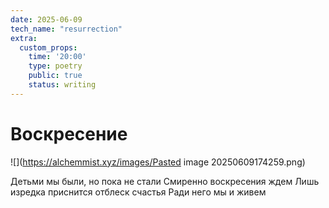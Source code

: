 ```yaml
---
date: 2025-06-09
tech_name: "resurrection"
extra:
  custom_props:
    time: '20:00'
    type: poetry
    public: true
    status: writing
---
```

# Воскресение

![](https://alchemmist.xyz/images/Pasted image 20250609174259.png)

Детьми мы были, но пока не стали
Смиренно воскресения ждем
Лишь изредка приснится отблеск счастья
Ради него мы и живем
